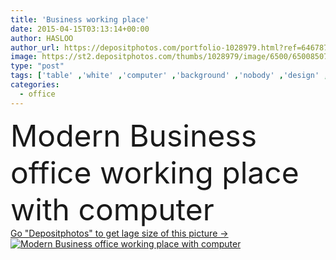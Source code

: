 ```yaml
---
title: 'Business working place'
date: 2015-04-15T03:13:14+00:00
author: HASLOO
author_url: https://depositphotos.com/portfolio-1028979.html?ref=64678756
image: https://st2.depositphotos.com/thumbs/1028979/image/6500/65008507/api_thumb_450.jpg?forcejpeg=true
type: "post"
tags: ['table' ,'white' ,'computer' ,'background' ,'nobody' ,'design' ,'bright' ,'business' ,'decor' ,'sunlight' ,'comfortable' ,'vertical' ,'light' ,'natural' ,'wooden' ,'chair' ,'style' ,'modern' ,'office' ,'interior' ,'clear' ,'device' ,'fingers' ,'screen' ,'monitor' ,'pc' ,'desktop' ,'work' ,'desk' ,'simple' ,'room' ,'indoors' ,'inside' ,'trendy' ,'comfort' ,'workplace' ,'workspace' ,'daylight' ,'contemporary' ,'place' ,'walls' ,'whiteboard' ,'ladies' ,'minimal' ,'mac' ,'imac' ,'no people' ,'white board' ]
categories: 
  - office
---
```

<div aling="center">
            <font size="60"> Modern Business office working place with computer</font>   
</div>
<div>
    <a href='https://st2.depositphotos.com/thumbs/1028979/image/6500/65008507/api_thumb_450.jpg?forcejpeg=true?ref=64678756' target=_blank > Go "Depositphotos" to get lage size of this picture ->
        <img href='https://st2.depositphotos.com/thumbs/1028979/image/6500/65008507/api_thumb_450.jpg?forcejpeg=true?ref=64678756' src='https://st2.depositphotos.com/1028979/6500/i/950/depositphotos_65008507-stock-photo-business-working-place.jpg?forcejpeg=true' alt='Modern Business office working place with computer' >
    </a>
</div>
